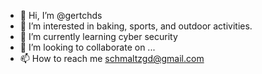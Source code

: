 - 👋 Hi, I’m @gertchds
- 👀 I’m interested in baking, sports, and outdoor activities.
- 🌱 I’m currently learning cyber security
- 💞️ I’m looking to collaborate on ...
- 📫 How to reach me schmaltzgd@gmail.com

<!---
gertchds/gertchds is a ✨ special ✨ repository because its `README.md` (this file) appears on your GitHub profile.
You can click the Preview link to take a look at your changes.
--->
